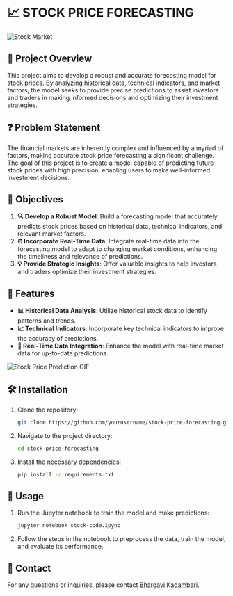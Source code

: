 # 📈 STOCK PRICE FORECASTING

![Stock Market](https://media.giphy.com/media/a5lblR57YiDnlMoYhN/giphy.gif?cid=ecf05e47jpkdei40fjgedgq2bhsjgrmzzzm3hd5g96def1ki&ep=v1_gifs_related&rid=giphy.gif&ct=g)

## 📝 Project Overview

This project aims to develop a robust and accurate forecasting model for stock prices. By analyzing historical data, technical indicators, and market factors, the model seeks to provide precise predictions to assist investors and traders in making informed decisions and optimizing their investment strategies.

## ❓ Problem Statement

The financial markets are inherently complex and influenced by a myriad of factors, making accurate stock price forecasting a significant challenge. The goal of this project is to create a model capable of predicting future stock prices with high precision, enabling users to make well-informed investment decisions.

## 🎯 Objectives

1. **🔍 Develop a Robust Model**: Build a forecasting model that accurately predicts stock prices based on historical data, technical indicators, and relevant market factors.
2. **⏰ Incorporate Real-Time Data**: Integrate real-time data into the forecasting model to adapt to changing market conditions, enhancing the timeliness and relevance of predictions.
3. **💡 Provide Strategic Insights**: Offer valuable insights to help investors and traders optimize their investment strategies.

## 🌟 Features

- **📊 Historical Data Analysis**: Utilize historical stock data to identify patterns and trends.
- **📈 Technical Indicators**: Incorporate key technical indicators to improve the accuracy of predictions.
- **🔄 Real-Time Data Integration**: Enhance the model with real-time market data for up-to-date predictions.

![Stock Price Prediction GIF](https://media.giphy.com/media/JtBZm3Getg3dqxK0zP/giphy.gif?cid=790b7611p3qj5t48gda1cmsxp5zo1ytm23wtk5aov716qlsr&ep=v1_gifs_search&rid=giphy.gif&ct=g "Stock Price forecasting")

## 🛠️ Installation

1. Clone the repository:
   ```bash
   git clone https://github.com/yourusername/stock-price-forecasting.git
   ```
2. Navigate to the project directory:
   ```bash
   cd stock-price-forecasting
   ```
3. Install the necessary dependencies:
   ```bash
   pip install -r requirements.txt
   ```

## 🚀 Usage

1. Run the Jupyter notebook to train the model and make predictions:
   ```bash
   jupyter notebook stock-code.ipynb
   ```
2. Follow the steps in the notebook to preprocess the data, train the model, and evaluate its performance.



## 📧 Contact

For any questions or inquiries, please contact [Bhargavi Kadambari](mailto:bhargavikadambari32@gmail.com).

